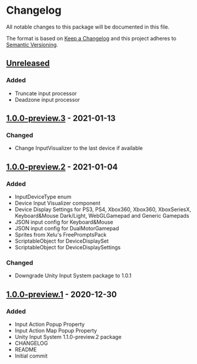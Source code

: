 # Changelog
All notable changes to this package will be documented in this file.

The format is based on [Keep a Changelog](http://keepachangelog.com/en/1.0.0/)
and this project adheres to [Semantic Versioning](http://semver.org/spec/v2.0.0.html).

## [Unreleased]
### Added
- Truncate input processor
- Deadzone input processor

## [1.0.0-preview.3] - 2021-01-13
### Changed
- Change InputVisualizer to the last device if available

## [1.0.0-preview.2] - 2021-01-04
### Added
- InputDeviceType enum
- Device Input Visualizer component
- Device Display Settings for PS3, PS4, Xbox360, Xbox360, XboxSeriesX, Keyboard&Mouse Dark/Light, WebGLGamepad and Generic Gamepads
- JSON input config for Keyboard&Mouse
- JSON input config for DualMotorGamepad
- Sprites from Xelu's FreePromptsPack
- ScriptableObject for DeviceDisplaySet
- ScriptableObject for DeviceDisplaySettings

### Changed
- Downgrade Unity Input System package to 1.0.1 

## [1.0.0-preview.1] - 2020-12-30
### Added
- Input Action Popup Property
- Input Action Map Popup Property
- Unity Input System 1.1.0-preview.2 package
- CHANGELOG
- README
- Initial commit

[Unreleased]: https://bitbucket.org/nostgameteam/input-system/branches/compare/master%0D1.0.0-preview.3
[1.0.0-preview.3]: https://bitbucket.org/nostgameteam/input-system/src/1.0.0-preview.3/
[1.0.0-preview.2]: https://bitbucket.org/nostgameteam/input-system/src/1.0.0-preview.2/
[1.0.0-preview.1]: https://bitbucket.org/nostgameteam/input-system/src/1.0.0-preview.1/
